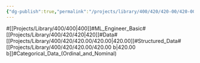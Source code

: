 ```yaml
---
{"dg-publish":true,"permalink":"/projects/library/400/420/420-00/420-00-b/","noteIcon":"0","created":"2024-01-29T12:38:56.959+09:00","updated":"2024-04-04T18:20:43.124+09:00"}
---
```


#[[Projects/Library/400/400\|400]]#ML_Engineer_Basic#[[Projects/Library/400/420/420\|420]]#Data#[[Projects/Library/400/420/420.00/420.00\|420.00]]#Structured_Data#[[Projects/Library/400/420/420.00/420.00 b\|420.00 b]]#Categorical_Data_(Ordinal_and_Nominal)




